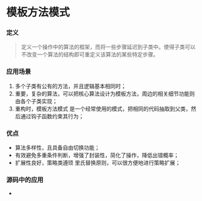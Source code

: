 # 模板方法模式

### 定义

> 定义一个操作中的算法的框架，而将一些步骤延迟到子类中。使得子类可以不改变一个算法的结构即可重定义该算法的某些特定步骤。

### 应用场景

1. 多个子类有公有的方法，并且逻辑基本相同时；
2. 重要，复杂的算法，可以把核心算法设计为模板方法，周边的相关细节功能则由各个子类实现；
3. 重构时，模板方法模式 是一个经常使用的模式，把相同的代码抽取到父类，然后通过钩子函数约束其行为；


### 优点

- 算法多样性，且具备自由切换功能；
- 有效避免多重条件判断，增强了封装性，简化了操作，降低出错概率；
- 扩展性良好，策略类遵顼 里氏替换原则，可以很方便地进行策略扩展；


### 源码中的应用

- 

